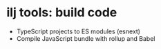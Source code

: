 # ilj tools: build code

- TypeScript projects to ES modules (esnext)
- Compile JavaScript bundle with rollup and Babel

 